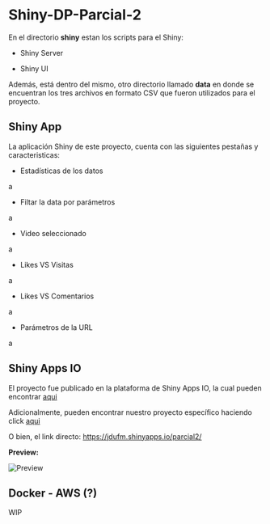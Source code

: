 # Shiny-DP-Parcial-2

En el directorio **shiny** estan los scripts para el Shiny:

- Shiny Server

- Shiny UI

Además, está dentro del mismo, otro directorio llamado **data** en donde se encuentran los tres archivos en formato CSV que fueron utilizados para el proyecto.

## Shiny App

La aplicación Shiny de este proyecto, cuenta con las siguientes pestañas y caracteristicas:

- Estadísticas de los datos

a

- Filtar la data por parámetros

a

- Video seleccionado

a

- Likes VS Visitas

a

- Likes VS Comentarios

a

- Parámetros de la URL

a

## Shiny Apps IO

El proyecto fue publicado en la plataforma de Shiny Apps IO, la cual pueden encontrar [aqui](https://www.shinyapps.io/)

Adicionalmente, pueden encontrar nuestro proyecto específico haciendo click [aqui](https://jdufm.shinyapps.io/parcial2/)

O bien, el link directo: https://jdufm.shinyapps.io/parcial2/

**Preview:**

![Preview](https://imgur.com/gallery/74NbtPh)


## Docker - AWS (?)

WIP

